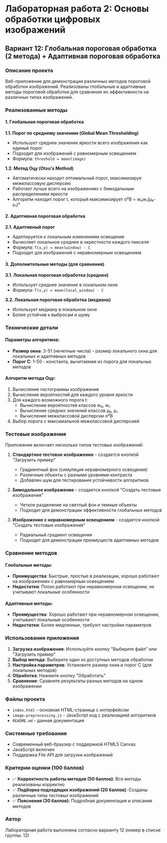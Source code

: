 # Лабораторная работа 2: Основы обработки цифровых изображений

## Вариант 12: Глобальная пороговая обработка (2 метода) + Адаптивная пороговая обработка

### Описание проекта

Веб-приложение для демонстрации различных методов пороговой обработки изображений. Реализованы глобальные и адаптивные методы пороговой обработки для сравнения их эффективности на различных типах изображений.

### Реализованные методы

#### 1. Глобальная пороговая обработка

**1.1. Порог по среднему значению (Global Mean Thresholding)**
- Использует среднее значение яркости всего изображения как единый порог
- Подходит для изображений с равномерным освещением
- Формула: `threshold = mean(image)`

**1.2. Метод Оцу (Otsu's Method)**
- Автоматически находит оптимальный порог, максимизируя межклассовую дисперсию
- Работает лучше всего на изображениях с бимодальным распределением яркости
- Алгоритм находит порог t, который максимизирует σ²B = w₀w₁(μ₀-μ₁)²

#### 2. Адаптивная пороговая обработка

**2.1. Адаптивный порог**
- Адаптируется к локальным изменениям освещения
- Вычисляет локальное среднее в окрестности каждого пикселя
- Формула: `T(x,y) = mean(window) - C`
- Подходит для изображений с неравномерным освещением

#### 3. Дополнительные методы (для сравнения)

**3.1. Локальная пороговая обработка (среднее)**
- Использует среднее значение в локальном окне
- Формула: `T(x,y) = mean(local_window) - C`

**3.2. Локальная пороговая обработка (медиана)**
- Использует медиану в локальном окне
- Более устойчив к выбросам и шуму

### Технические детали

#### Параметры алгоритмов:
- **Размер окна**: 3-51 (нечетные числа) - размер локального окна для локальных и адаптивных методов
- **Порог C**: 1-50 - константа, вычитаемая из порога для локальных методов

#### Алгоритм метода Оцу:
1. Вычисление гистограммы изображения
2. Вычисление вероятностей для каждого уровня яркости
3. Для каждого возможного порога t:
   - Вычисление вероятностей классов w₀, w₁
   - Вычисление средних значений классов μ₀, μ₁
   - Вычисление межклассовой дисперсии σ²B
4. Выбор порога с максимальной межклассовой дисперсией

### Тестовые изображения

Приложение включает несколько типов тестовых изображений:

1. **Стандартное тестовое изображение** - создается кнопкой "Загрузить пример"
   - Градиентный фон (симуляция неравномерного освещения)
   - Различные объекты с разными уровнями контраста
   - Добавлен шум для тестирования устойчивости алгоритмов

2. **Бимодальное изображение** - создается кнопкой "Создать тестовые изображения"
   - Четкое разделение на светлый фон и темные объекты
   - Подходит для демонстрации эффективности глобальных методов

3. **Изображение с неравномерным освещением** - создается кнопкой "Создать тестовые изображения"
   - Радиальный градиент освещения
   - Подходит для демонстрации преимуществ адаптивных методов

### Сравнение методов

#### Глобальные методы:
- **Преимущества**: Быстрые, простые в реализации, хорошо работают на изображениях с равномерным освещением
- **Недостатки**: Плохо работают при неравномерном освещении, не учитывают локальные особенности

#### Адаптивные методы:
- **Преимущества**: Хорошо работают при неравномерном освещении, учитывают локальные особенности
- **Недостатки**: Более медленные, требуют настройки параметров

### Использование приложения

1. **Загрузка изображения**: Используйте кнопку "Выберите файл" или "Загрузить пример"
2. **Выбор метода**: Выберите один из доступных методов обработки
3. **Настройка параметров**: Установите размер окна и порог C (для локальных методов)
4. **Обработка**: Нажмите кнопку "Обработать"
5. **Сравнение**: Сравните результаты разных методов на одном изображении

### Файлы проекта

- `index.html` - основная HTML-страница с интерфейсом
- `image-preprocessing.js` - JavaScript код с реализацией алгоритмов
- `README.md` - данная документация

### Системные требования

- Современный веб-браузер с поддержкой HTML5 Canvas
- JavaScript включен
- Поддержка File API для загрузки изображений

### Критерии оценки (100 баллов)

- ✅ **Корректность работы методов (50 баллов)**: Все методы реализованы корректно
- ✅ **Подборка подходящих изображений (20 баллов)**: Созданы различные типы тестовых изображений
- ✅ **Пояснения (30 баллов)**: Подробная документация и описания методов

### Автор

Лабораторная работа выполнена согласно варианту 12 (номер в списке группы: 12)

